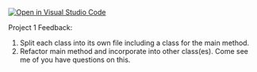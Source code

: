 [![Open in Visual Studio Code](https://classroom.github.com/assets/open-in-vscode-718a45dd9cf7e7f842a935f5ebbe5719a5e09af4491e668f4dbf3b35d5cca122.svg)](https://classroom.github.com/online_ide?assignment_repo_id=11891512&assignment_repo_type=AssignmentRepo)

Project 1 Feedback:

1. Split each class into its own file including a class for the main method.
2. Refactor main method and incorporate into other class(es). Come see me of you have questions on this.